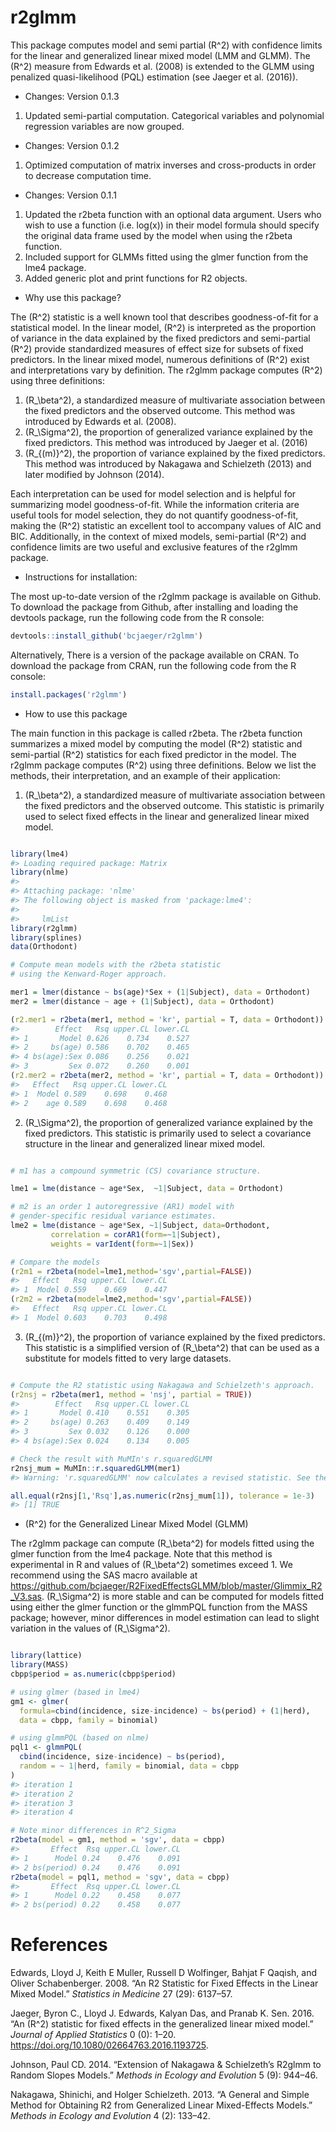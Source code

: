 
<!-- README.md is generated from README.Rmd. Please edit that file -->

# r2glmm

This package computes model and semi partial \(R^2\) with confidence
limits for the linear and generalized linear mixed model (LMM and GLMM).
The \(R^2\) measure from Edwards et al. (2008) is extended to the GLMM
using penalized quasi-likelihood (PQL) estimation (see Jaeger et al.
(2016)).

  - Changes: Version 0.1.3

<!-- end list -->

1.  Updated semi-partial computation. Categorical variables and
    polynomial regression variables are now grouped.

<!-- end list -->

  - Changes: Version 0.1.2

<!-- end list -->

1.  Optimized computation of matrix inverses and cross-products in order
    to decrease computation time.

<!-- end list -->

  - Changes: Version 0.1.1

<!-- end list -->

1.  Updated the r2beta function with an optional data argument. Users
    who wish to use a function (i.e. log(x)) in their model formula
    should specify the original data frame used by the model when using
    the r2beta function.
2.  Included support for GLMMs fitted using the glmer function from the
    lme4 package.
3.  Added generic plot and print functions for R2 objects.

<!-- end list -->

  - Why use this package?

The \(R^2\) statistic is a well known tool that describes
goodness-of-fit for a statistical model. In the linear model, \(R^2\) is
interpreted as the proportion of variance in the data explained by the
fixed predictors and semi-partial \(R^2\) provide standardized measures
of effect size for subsets of fixed predictors. In the linear mixed
model, numerous definitions of \(R^2\) exist and interpretations vary by
definition. The r2glmm package computes \(R^2\) using three definitions:

1.  \(R_\beta^2\), a standardized measure of multivariate association
    between the fixed predictors and the observed outcome. This method
    was introduced by Edwards et al. (2008).
2.  \(R_\Sigma^2\), the proportion of generalized variance explained by
    the fixed predictors. This method was introduced by Jaeger et al.
    (2016)
3.  \(R_{(m)}^2\), the proportion of variance explained by the fixed
    predictors. This method was introduced by Nakagawa and Schielzeth
    (2013) and later modified by Johnson (2014).

Each interpretation can be used for model selection and is helpful for
summarizing model goodness-of-fit. While the information criteria are
useful tools for model selection, they do not quantify goodness-of-fit,
making the \(R^2\) statistic an excellent tool to accompany values of
AIC and BIC. Additionally, in the context of mixed models, semi-partial
\(R^2\) and confidence limits are two useful and exclusive features of
the r2glmm package.

  - Instructions for installation:

The most up-to-date version of the r2glmm package is available on
Github. To download the package from Github, after installing and
loading the devtools package, run the following code from the R console:

``` r
devtools::install_github('bcjaeger/r2glmm')
```

Alternatively, There is a version of the package available on CRAN. To
download the package from CRAN, run the following code from the R
console:

``` r
install.packages('r2glmm')
```

  - How to use this package

The main function in this package is called r2beta. The r2beta function
summarizes a mixed model by computing the model \(R^2\) statistic and
semi-partial \(R^2\) statistics for each fixed predictor in the model.
The r2glmm package computes \(R^2\) using three definitions. Below we
list the methods, their interpretation, and an example of their
application:

1.  \(R_\beta^2\), a standardized measure of multivariate association
    between the fixed predictors and the observed outcome. This
    statistic is primarily used to select fixed effects in the linear
    and generalized linear mixed model.

<!-- end list -->

``` r

library(lme4)
#> Loading required package: Matrix
library(nlme)
#> 
#> Attaching package: 'nlme'
#> The following object is masked from 'package:lme4':
#> 
#>     lmList
library(r2glmm)
library(splines)
data(Orthodont)

# Compute mean models with the r2beta statistic 
# using the Kenward-Roger approach.

mer1 = lmer(distance ~ bs(age)*Sex + (1|Subject), data = Orthodont)
mer2 = lmer(distance ~ age + (1|Subject), data = Orthodont)

(r2.mer1 = r2beta(mer1, method = 'kr', partial = T, data = Orthodont))
#>        Effect   Rsq upper.CL lower.CL
#> 1       Model 0.626    0.734    0.527
#> 2     bs(age) 0.586    0.702    0.465
#> 4 bs(age):Sex 0.086    0.256    0.021
#> 3         Sex 0.072    0.260    0.001
(r2.mer2 = r2beta(mer2, method = 'kr', partial = T, data = Orthodont))
#>   Effect   Rsq upper.CL lower.CL
#> 1  Model 0.589    0.698    0.468
#> 2    age 0.589    0.698    0.468
```

2.  \(R_\Sigma^2\), the proportion of generalized variance explained by
    the fixed predictors. This statistic is primarily used to select a
    covariance structure in the linear and generalized linear mixed
    model.

<!-- end list -->

``` r

# m1 has a compound symmetric (CS) covariance structure.

lme1 = lme(distance ~ age*Sex,  ~1|Subject, data = Orthodont)

# m2 is an order 1 autoregressive (AR1) model with
# gender-specific residual variance estimates.
lme2 = lme(distance ~ age*Sex, ~1|Subject, data=Orthodont, 
         correlation = corAR1(form=~1|Subject),
         weights = varIdent(form=~1|Sex))

# Compare the models
(r2m1 = r2beta(model=lme1,method='sgv',partial=FALSE))
#>   Effect   Rsq upper.CL lower.CL
#> 1  Model 0.559    0.669    0.447
(r2m2 = r2beta(model=lme2,method='sgv',partial=FALSE))
#>   Effect   Rsq upper.CL lower.CL
#> 1  Model 0.603    0.703    0.498
```

3.  \(R_{(m)}^2\), the proportion of variance explained by the fixed
    predictors. This statistic is a simplified version of \(R_\beta^2\)
    that can be used as a substitute for models fitted to very large
    datasets.

<!-- end list -->

``` r

# Compute the R2 statistic using Nakagawa and Schielzeth's approach.
(r2nsj = r2beta(mer1, method = 'nsj', partial = TRUE))
#>        Effect   Rsq upper.CL lower.CL
#> 1       Model 0.410    0.551    0.305
#> 2     bs(age) 0.263    0.409    0.149
#> 3         Sex 0.032    0.126    0.000
#> 4 bs(age):Sex 0.024    0.134    0.005

# Check the result with MuMIn's r.squaredGLMM
r2nsj_mum = MuMIn::r.squaredGLMM(mer1)
#> Warning: 'r.squaredGLMM' now calculates a revised statistic. See the help page.

all.equal(r2nsj[1,'Rsq'],as.numeric(r2nsj_mum[1]), tolerance = 1e-3)
#> [1] TRUE
```

  - \(R^2\) for the Generalized Linear Mixed Model (GLMM)

The r2glmm package can compute \(R_\beta^2\) for models fitted using the
glmer function from the lme4 package. Note that this method is
experimental in R and values of \(R_\beta^2\) sometimes exceed 1. We
recommend using the SAS macro available at
<https://github.com/bcjaeger/R2FixedEffectsGLMM/blob/master/Glimmix_R2_V3.sas>.
\(R_\Sigma^2\) is more stable and can be computed for models fitted
using either the glmer function or the glmmPQL function from the MASS
package; however, minor differences in model estimation can lead to
slight variation in the values of \(R_\Sigma^2\).

``` r

library(lattice)
library(MASS)
cbpp$period = as.numeric(cbpp$period)

# using glmer (based in lme4)
gm1 <- glmer(
  formula=cbind(incidence, size-incidence) ~ bs(period) + (1|herd),
  data = cbpp, family = binomial)

# using glmmPQL (based on nlme)
pql1 <- glmmPQL(
  cbind(incidence, size-incidence) ~ bs(period), 
  random = ~ 1|herd, family = binomial, data = cbpp
)
#> iteration 1
#> iteration 2
#> iteration 3
#> iteration 4

# Note minor differences in R^2_Sigma
r2beta(model = gm1, method = 'sgv', data = cbpp)
#>       Effect  Rsq upper.CL lower.CL
#> 1      Model 0.24    0.476    0.091
#> 2 bs(period) 0.24    0.476    0.091
r2beta(model = pql1, method = 'sgv', data = cbpp)
#>       Effect  Rsq upper.CL lower.CL
#> 1      Model 0.22    0.458    0.077
#> 2 bs(period) 0.22    0.458    0.077
```

# References

<div id="refs" class="references">

<div id="ref-edwards2008r2">

Edwards, Lloyd J, Keith E Muller, Russell D Wolfinger, Bahjat F Qaqish,
and Oliver Schabenberger. 2008. “An R2 Statistic for Fixed Effects in
the Linear Mixed Model.” *Statistics in Medicine* 27 (29): 6137–57.

</div>

<div id="ref-r2glmmJaeger">

Jaeger, Byron C., Lloyd J. Edwards, Kalyan Das, and Pranab K. Sen. 2016.
“An \(R^2\) statistic for fixed effects in the generalized linear mixed
model.” *Journal of Applied Statistics* 0 (0): 1–20.
<https://doi.org/10.1080/02664763.2016.1193725>.

</div>

<div id="ref-johnson2014extension">

Johnson, Paul CD. 2014. “Extension of Nakagawa & Schielzeth’s R2glmm to
Random Slopes Models.” *Methods in Ecology and Evolution* 5 (9): 944–46.

</div>

<div id="ref-nakagawa2013general">

Nakagawa, Shinichi, and Holger Schielzeth. 2013. “A General and Simple
Method for Obtaining R2 from Generalized Linear Mixed-Effects Models.”
*Methods in Ecology and Evolution* 4 (2): 133–42.

</div>

</div>
